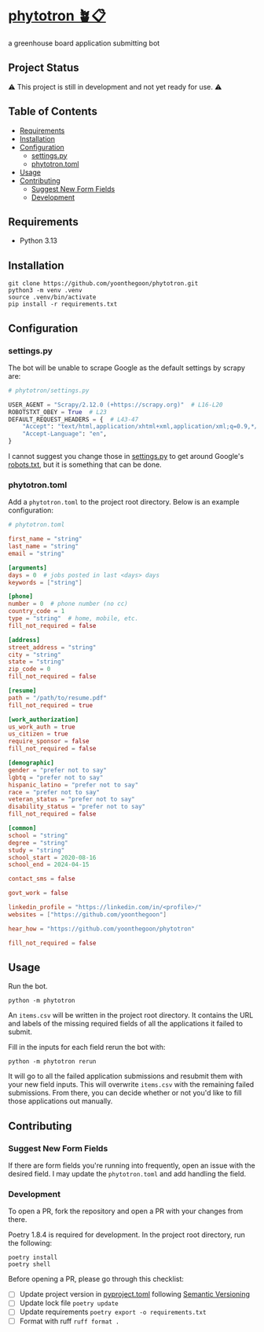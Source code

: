 # [phytotron 🪴📋](https://en.wikipedia.org/wiki/Phytotron)

a greenhouse board application submitting bot

## Project Status

⚠️ This project is still in development and not yet ready for use. ⚠️

## Table of Contents

- [Requirements](#requirements)
- [Installation](#installation)
- [Configuration](#configuration)
    - [settings.py](#settingspy)
    - [phytotron.toml](#phytotrontoml)
- [Usage](#usage)
- [Contributing](#contributing)
    - [Suggest New Form Fields](#suggest-new-form-fields)
    - [Development](#development)

## Requirements

- Python 3.13

## Installation

```shell
git clone https://github.com/yoonthegoon/phytotron.git
python3 -m venv .venv
source .venv/bin/activate
pip install -r requirements.txt
```

## Configuration

### settings.py

The bot will be unable to scrape Google as the default settings by scrapy are:

```python
# phytotron/settings.py

USER_AGENT = "Scrapy/2.12.0 (+https://scrapy.org)"  # L16-L20
ROBOTSTXT_OBEY = True  # L23
DEFAULT_REQUEST_HEADERS = {  # L43-47
    "Accept": "text/html,application/xhtml+xml,application/xml;q=0.9,*/*;q=0.8",
    "Accept-Language": "en",
}
```

I cannot suggest you change those in [settings.py](/phytotron/settings.py) to get around
Google's [robots.txt](https://www.google.com/robots.txt), but it is something that can be done.

### phytotron.toml

Add a `phytotron.toml` to the project root directory.
Below is an example configuration:

```toml
# phytotron.toml

first_name = "string"
last_name = "string"
email = "string"

[arguments]
days = 0  # jobs posted in last <days> days
keywords = ["string"]

[phone]
number = 0  # phone number (no cc)
country_code = 1
type = "string"  # home, mobile, etc.
fill_not_required = false

[address]
street_address = "string"
city = "string"
state = "string"
zip_code = 0
fill_not_required = false

[resume]
path = "/path/to/resume.pdf"
fill_not_required = true

[work_authorization]
us_work_auth = true
us_citizen = true
require_sponsor = false
fill_not_required = false

[demographic]
gender = "prefer not to say"
lgbtq = "prefer not to say"
hispanic_latino = "prefer not to say"
race = "prefer not to say"
veteran_status = "prefer not to say"
disability_status = "prefer not to say"
fill_not_required = false

[common]
school = "string"
degree = "string"
study = "string"
school_start = 2020-08-16
school_end = 2024-04-15

contact_sms = false

govt_work = false

linkedin_profile = "https://linkedin.com/in/<profile>/"
websites = ["https://github.com/yoonthegoon"]

hear_how = "https://github.com/yoonthegoon/phytotron"

fill_not_required = false
```

## Usage

Run the bot.

```shell
python -m phytotron
```

An `items.csv` will be written in the project root directory.
It contains the URL and labels of the missing required fields of all the applications it failed to submit.

Fill in the inputs for each field rerun the bot with:

```shell
python -m phytotron rerun
```

It will go to all the failed application submissions and resubmit them with your new field inputs.
This will overwrite `items.csv` with the remaining failed submissions.
From there, you can decide whether or not you'd like to fill those applications out manually.

## Contributing

### Suggest New Form Fields

If there are form fields you're running into frequently, open an issue with the desired field.
I may update the `phytotron.toml` and add handling the field.

### Development

To open a PR, fork the repository and open a PR with your changes from there.

Poetry 1.8.4 is required for development.
In the project root directory, run the following:

```shell
poetry install
poetry shell
```

Before opening a PR, please go through this checklist:

- [ ] Update project version in [pyproject.toml](/pyproject.toml#L3)
  following [Semantic Versioning](https://semver.org/)
- [ ] Update lock file `poetry update`
- [ ] Update requirements `poetry export -o requirements.txt`
- [ ] Format with ruff `ruff format .`
